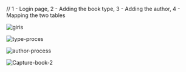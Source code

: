 // 1 - Login page, 2 - Adding the book type, 3 - Adding the author, 4 - Mapping the two tables

![giris](https://user-images.githubusercontent.com/82242098/174127975-551a4ea8-b371-4359-af9a-9be255addb10.png)

![type-proces](https://user-images.githubusercontent.com/82242098/174128085-5dd8f698-ddf3-49ac-a5ac-4a219eb26352.png)

![author-process](https://user-images.githubusercontent.com/82242098/174128228-f48ecc6f-b38d-4556-84a8-776c1f061e20.png)

![Capture-book-2](https://user-images.githubusercontent.com/82242098/174130662-d7e2e00f-58d5-4748-a6ab-8cec4a3c90b9.PNG)

